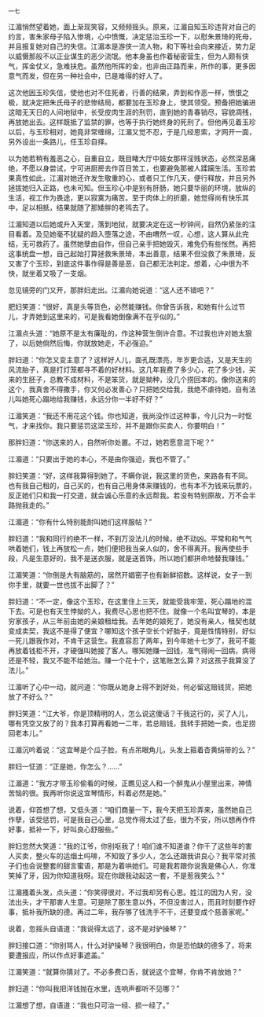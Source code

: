     一七 

   江湄悄然望着她，面上渐现笑容，又频频摇头。原来，江湄自知玉珍违背对自己的约言，害朱家母子陷入惨境，心中愤慨，决定惩治玉珍一下，以慰朱景琦的死母，并且报复她对自己的失信。江湄本是游侠一流人物，和下等社会向来接近，势力足以威慑那般不以正业谋生的恶少流氓。他本身虽也作着秘密营生，但为人颇有侠气，挥金仗义，急难扶危。虽然他所挥的金，也非由正路而来，所作的事，更多因意气而发，但在另一种社会中，已是难得的好人了。

   这次他因玉珍失信，使他也对不住死者，行善的结果，弄到和作恶一样，愤恨之极，就决定把朱氏母子的悲惨结局，都要加在玉珍身上，使其领受。预备把她骗进这暗无天日的人间地狱中，长受皮肉生涯的刑罚，直到她的青春销尽，容貌凋残，再放她出去。这样既抵了监禁的罪，也等于执行她终身的死刑了。但他再见着玉珍以后，与玉珍相对，她竟非常缠绵，江湄又觉不忍，于是几经思索，才网开一面，另外设出一条路儿，任玉珍自择。

   以为她若稍有羞恶之心，自重自立，既目睹大厅中妓女那样淫贱状态，必然深恶痛绝，不愿以身尝试，宁可进厨房去作百日苦工，也要避免那被人蹂躏生活。玉珍若果真性如此，江湄对她还许发生敬重的心，或者只工作几天，便行释放，并且另外拯拔她归入正路，也未可知。但玉珍心中是别有肝肠，她只要华丽的环境，放纵的生活，视工作为畏途，更以寂寞为痛苦。至于肉体上的折磨，她觉得尚有快乐其中，足以相抵，结果就随了那矮胖的老鸨去了。

   江湄知道以后她或升入天堂，落到地狱，就要决定在这一秒钟间，自然仍紧张的注目看着。及见她毫不犹疑的趋入堕落之途，不由喟然一叹，心想，这人算从此完结，无可救药了。虽然她孽由自作，但自己亲手把她毁灭，难免仍有些怅然。再把这事统盘一想，自己起始打算拯救朱景琦，本出善意，结果不但没救了朱景琦，反又害了个玉珍，到底这件事作得是善是恶，自己都无法判定。想着，心中很为不快，就坐着又吸了一支烟。

   忽见镜旁的门又开，那胖妇走出。江湄向她说道：“这人还不错吧？”

   肥妇笑道：“很好，真是头等货色，必然能赚钱。你曾告诉我，和她有什么过节儿，才弄她到这里来的，可是我看她倒像满不在乎似的。”

   江湄点头道：“她原不是太有廉耻的，作这种营生倒许合意。不过我也许对她太狠了，以后她倘然后悔，你就放她走，不必强迫。”

   胖妇道：“你怎又变主意了？这样好人儿，面孔既漂亮，年岁更合适，又是天生的风流胎子，真是打灯笼都寻不着的好材料。这几年我费了多少心，花了多少钱，买来的生胚子，总教不成材料，不是笨货，就是拗种，没几个捞回本的。像你送来的这个，我真舍不得撒手，你又何必发善心？只把她交给我，我绝不虐待她，自有法儿叫她死心蹋地给我赚钱，永远分你一半好不好？”

   江湄笑道：“我还不用花这个钱。你也知道，我尚没作过这种事，今儿只为一时怄气，才来找你。我只要惩罚这梁玉珍，并不是跟你买卖人，你要明白！”

   那胖妇道：“你送来的人，自然听你处置。不过，她若愿意混下呢？”

   江湄道：“只要出于她的本心，不是由你强迫，我也不管了。”

   胖妇笑道：“好，这样我算得到她了。不瞒你说，我这里的货色，来路各有不同。也有我自己租的，自己买的，也有自己用身体来赚钱的，也有本不为钱来玩票的，反正她们只和我一打交道，就会诚心乐意的永远帮我。若没有特别原故，万不会半路抛我走的。”

   江湄道：“你有什么特别能耐叫她们这样服帖？”

   胖妇道：“我和同行的绝不一样，不到万没法儿的时候，绝不动凶。平常和和气气哄着她们，钱上再放松一点，她们便把我当亲人似的，舍不得离开。我再使些手段，凡是生意好的，我不是送衣服，就是送首饰，所以她们都拼命地替我赚钱。”

   江湄笑道：“你倒是大有脑筋的，居然开娼窑子也有新鲜招数。这样说，女子一到你手里，就要一世也拔不出脚了？”

   胖妇道：“不一定，像这个玉珍，在这里住上三天，就能受我牢笼，死心蹋地的混下去。可是也有天生悖拗的人，我费尽心思也把不住。就像一个名叫宜琴的，本是穷家孩子，从三年前由她的亲娘租给我。去年她的娘死了，她没有亲人，租契也就变成卖契，我这不是得了便宜？哪知这个孩子空长个好胎子，竟是性情特别，好似一死儿跟我作对，不肯干这营生。我直容忍了两年，到今年她十七岁了，我可不能再放着钱柜不开，才硬强叫她接了客人。哪知她赚一回钱，准气得闹一回病，病得还是不轻，我又不能不给她治。赚一个花十个，这笔账怎么算？对这孩子我算没了法儿。”

   江湄听了心中一动，就问道：“你既从她身上得不到好处，何必留这赔钱货，把她放了不好么？”

   胖妇笑道：“江大爷，你是顶精明的人，怎么说这傻话？干我这行的，买了人儿，哪有凭空又放了的？我本打算再看她一二年，若总赔钱，我转手把她一卖，也足捞回老本儿。”

   江湄沉吟着说：“这宜琴是个瓜子脸，有点吊眼角儿，头发上箍着杏黄绢带的么？”

   胖妇一怔道：“正是她，你怎么？……”

   江湄道：“我方才带玉珍偷看的时候，正瞧见这人和一个醉鬼从小屋里出来，神情苦恼的很。我再听你说这宜琴情形，料着必然是她。”

   说着，仰首想了想，又低头道：“咱们商量一下，我今天把玉珍弄来，虽然她自己作孽，该受惩罚，可是我自己心里，总觉作得太过了些，很为不安，所以想再作件好事，抵补一下，好叫良心舒服些。”

   胖妇忽然大笑道：“我的江爷，你别呕我了！咱们谁不知道谁？你干了这些年的害人买卖，整火车的运烟土吗啡，不知毁了多少人，怎么还跟我讲良心？我平常对孩子们也会说整套的甜言蜜语，那是为着哄她们。可是我若跟你说我是佛心人，你准笑掉了牙，因为你知道我呀。现在你跟我动起这一套，不是惹我笑么？”

   江湄搔着头发，点头道：“你笑得很对，不过我却另有心思。姓江的因为人穷，没法出头，才干那害人生意。可是除了那生意以外，不但没害过人，而且时刻要作好事，抵补我所缺的德。再过二年，我存够了钱洗手不干，还要变成个慈善家呢。”

   说着，忽摇头自语道：“我说得太远了，这不是对驴操琴？”

   胖妇接口道：“你别骂人，什么对驴操琴？我很明白，你是恐怕缺的德多了，将来要遭报应，所以作点好事遮盖。”

   江湄笑道：“就算你猜对了。不必多费口舌，就说这个宜琴，你肯不肯放她？”

   胖妇道：“你叫我把洋钱抛在水里，连响声都听不见哪？”

   江湄想了想，自语道：“我也只可治一经、损一经了。”

